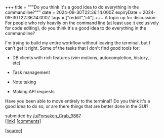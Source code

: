 +++
title = """Do you think it's a good idea to do everything in the commandline?"""
date = 2024-09-30T22:36:14.000Z
expiryDate = 2024-09-30T22:36:14.000Z
tags = ["reddit","cli"]
+++
A topic up for discussion: For people who rely heavily on the command line (at least use it exclusively for code editing), do you think it's a good idea to do everything in the commandline?

I'm trying to build my entire workflow without leaving the terminal, but I can't get it right. Some of the tasks that I don't find good tools for:

*   DB clients with rich features (vim motions, autocompletion, history, .. etc)  
    
*   Task management  
    
*   Note taking  
    
*   Making API requests

Have you been able to move entirely to the terminal? Do you think it's a good idea to do so, or are there things that are better done in the GUI?

submitted by [/u/Forsaken\_Crab\_9887](https://www.reddit.com/user/Forsaken_Crab_9887)  
[\[link\]](https://www.reddit.com/r/commandline/comments/1ft8qcx/do_you_think_its_a_good_idea_to_do_everything_in/) [\[comments\]](https://www.reddit.com/r/commandline/comments/1ft8qcx/do_you_think_its_a_good_idea_to_do_everything_in/)

[[source]](https://www.reddit.com/r/commandline/comments/1ft8qcx/do_you_think_its_a_good_idea_to_do_everything_in/)
